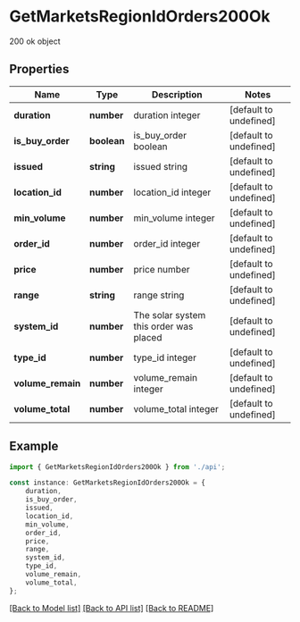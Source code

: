 # GetMarketsRegionIdOrders200Ok

200 ok object

## Properties

Name | Type | Description | Notes
------------ | ------------- | ------------- | -------------
**duration** | **number** | duration integer | [default to undefined]
**is_buy_order** | **boolean** | is_buy_order boolean | [default to undefined]
**issued** | **string** | issued string | [default to undefined]
**location_id** | **number** | location_id integer | [default to undefined]
**min_volume** | **number** | min_volume integer | [default to undefined]
**order_id** | **number** | order_id integer | [default to undefined]
**price** | **number** | price number | [default to undefined]
**range** | **string** | range string | [default to undefined]
**system_id** | **number** | The solar system this order was placed | [default to undefined]
**type_id** | **number** | type_id integer | [default to undefined]
**volume_remain** | **number** | volume_remain integer | [default to undefined]
**volume_total** | **number** | volume_total integer | [default to undefined]

## Example

```typescript
import { GetMarketsRegionIdOrders200Ok } from './api';

const instance: GetMarketsRegionIdOrders200Ok = {
    duration,
    is_buy_order,
    issued,
    location_id,
    min_volume,
    order_id,
    price,
    range,
    system_id,
    type_id,
    volume_remain,
    volume_total,
};
```

[[Back to Model list]](../README.md#documentation-for-models) [[Back to API list]](../README.md#documentation-for-api-endpoints) [[Back to README]](../README.md)
